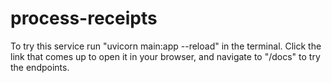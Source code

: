 # process-receipts

To try this service run "uvicorn main:app --reload" in the terminal. Click the link that comes up to open it in your browser, and navigate to "/docs" to try the endpoints.
